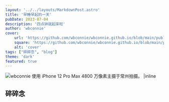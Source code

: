 ```yaml
---
layout: '../../layouts/MarkdownPost.astro'
title: '早睡早起的一天'
pubDate: 2023-07-04
description: '四点钟就起床啦'
author: 'wbconnie'
cover:
    url: 'https://github.com/wbconnie/wbconnie.github.io/blob/main/public/preview/shuilian.png?raw=true'
    square: 'https://github.com/wbconnie/wbconnie.github.io/blob/main/public/preview/shuilian.png?raw=true'
    alt: 'cover'
tags: ["碎碎念", "blog"]
theme: 'dark'
featured: true
---
```



![wbconnie 使用 iPhone 12 Pro Max 4800 万像素主摄于常州拍摄。 |inline](https://github.com/wbconnie/wbconnie.github.io/blob/main/public/preview/shuilian.png?raw=true)


## 碎碎念  
